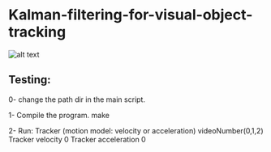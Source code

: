 # Kalman-filtering-for-visual-object-tracking

![alt text](https://www.researchgate.net/profile/Tarun-Vatwani/publication/311647948/figure/fig1/AS:439395720404992@1481771511852/Multi-Dimensional-Kalman-Filter.png) <br>
<p align="center">
  

## Testing:
0- change the path dir in the main script.

1- Compile the program.
   make
   
2- Run: Tracker (motion model: velocity or acceleration) videoNumber(0,1,2)
  Tracker velocity 0
  Tracker acceleration 0

  
